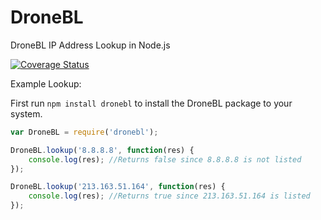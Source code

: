 # DroneBL
DroneBL IP Address Lookup in Node.js

[![Coverage Status](https://coveralls.io/repos/AlphaT3ch/DroneBL/badge.svg)](https://coveralls.io/r/AlphaT3ch/DroneBL)

Example Lookup:

First run ```npm install dronebl``` to install the DroneBL package to your system.

```javascript
var DroneBL = require('dronebl');

DroneBL.lookup('8.8.8.8', function(res) {
	console.log(res); //Returns false since 8.8.8.8 is not listed
});

DroneBL.lookup('213.163.51.164', function(res) {
	console.log(res); //Returns true since 213.163.51.164 is listed
});
```